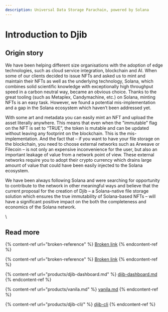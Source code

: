 ```yaml
---
description: Universal Data Storage Parachain, powered by Solana
---
```


# Introduction to Djib

## Origin story



We have been helping different size organisations with the adoption of edge technologies, such as cloud service integration, blockchain and AI. When some of our clients decided to issue NFTs and asked us to mint and maintain their NFTs as well as the underlying technology, Solana, which combines solid scientific knowledge with exceptionally high throughput speed in a carbon neutral way, became an obvious choice. Thanks to the great tooling (such as Metaplex, Candymachine, etc.) on Solana, minting NFTs is an easy task. However, we found a potential mis-implementation and a gap in the Solana ecosystem which haven’t been addressed yet.



With some art and metadata you can easily mint an NFT and upload the asset literally anywhere. This means that even when the "immutable" flag on the NFT is set to “TRUE”, the token is mutable and can be updated without leaving any footprint on the blockchain. This is the mis-implementation. And the fact that – if you want to have your file storage on the blockchain, you need to choose external networks such as Arweave or Filecoin – is not only an expensive inconvenience for the user, but also an important leakage of value from a network point of view. These external networks require you to adopt their crypto currency which drains large amount of value that could have been easily injected to the Solana ecosystem.



We have been always following Solana and were searching for opportunity to contribute to the network in other meaningful ways and believe that the current proposal for the creation of Djib – a Solana-native file storage solution which ensures the true immutability of Solana-based NFTs – will have a significant positive impact on the both the completeness and economics of the Solana network.

\


## Read more

{% content-ref url="broken-reference" %}
[Broken link](broken-reference)
{% endcontent-ref %}

{% content-ref url="broken-reference" %}
[Broken link](broken-reference)
{% endcontent-ref %}

{% content-ref url="products/djib-dashboard.md" %}
[djib-dashboard.md](products/djib-dashboard.md)
{% endcontent-ref %}

{% content-ref url="products/vanila.md" %}
[vanila.md](products/vanila.md)
{% endcontent-ref %}

{% content-ref url="products/djib-cli/" %}
[djib-cli](products/djib-cli/)
{% endcontent-ref %}
